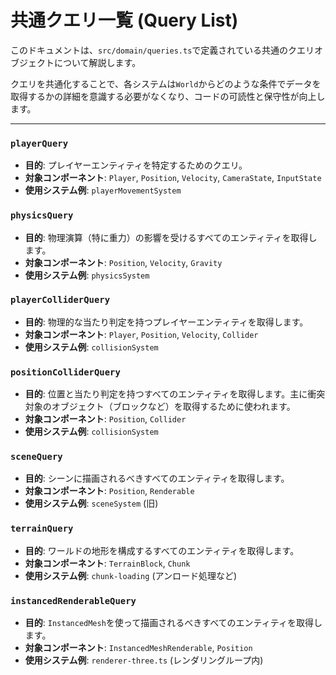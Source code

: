 # 共通クエリ一覧 (Query List)

このドキュメントは、`src/domain/queries.ts`で定義されている共通のクエリオブジェクトについて解説します。

クエリを共通化することで、各システムは`World`からどのような条件でデータを取得するかの詳細を意識する必要がなくなり、コードの可読性と保守性が向上します。

---

### `playerQuery`

- **目的**: プレイヤーエンティティを特定するためのクエリ。
- **対象コンポーネント**: `Player`, `Position`, `Velocity`, `CameraState`, `InputState`
- **使用システム例**: `playerMovementSystem`

### `physicsQuery`

- **目的**: 物理演算（特に重力）の影響を受けるすべてのエンティティを取得します。
- **対象コンポーネント**: `Position`, `Velocity`, `Gravity`
- **使用システム例**: `physicsSystem`

### `playerColliderQuery`

- **目的**: 物理的な当たり判定を持つプレイヤーエンティティを取得します。
- **対象コンポーネント**: `Player`, `Position`, `Velocity`, `Collider`
- **使用システム例**: `collisionSystem`

### `positionColliderQuery`

- **目的**: 位置と当たり判定を持つすべてのエンティティを取得します。主に衝突対象のオブジェクト（ブロックなど）を取得するために使われます。
- **対象コンポーネント**: `Position`, `Collider`
- **使用システム例**: `collisionSystem`

### `sceneQuery`

- **目的**: シーンに描画されるべきすべてのエンティティを取得します。
- **対象コンポーネント**: `Position`, `Renderable`
- **使用システム例**: `sceneSystem` (旧)

### `terrainQuery`

- **目的**: ワールドの地形を構成するすべてのエンティティを取得します。
- **対象コンポーネント**: `TerrainBlock`, `Chunk`
- **使用システム例**: `chunk-loading` (アンロード処理など)

### `instancedRenderableQuery`

- **目的**: `InstancedMesh`を使って描画されるべきすべてのエンティティを取得します。
- **対象コンポーネント**: `InstancedMeshRenderable`, `Position`
- **使用システム例**: `renderer-three.ts` (レンダリングループ内)
